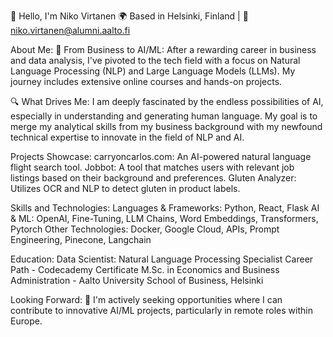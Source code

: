 👋 Hello, I'm Niko Virtanen
🌍 Based in Helsinki, Finland | 📧 niko.virtanen@alumni.aalto.fi

About Me:
🚀 From Business to AI/ML: After a rewarding career in business and data analysis, I've pivoted to the tech field with a focus on Natural Language Processing (NLP) and Large Language Models (LLMs). My journey includes extensive online courses and hands-on projects.

🔍 What Drives Me: I am deeply fascinated by the endless possibilities of AI, especially in understanding and generating human language. My goal is to merge my analytical skills from my business background with my newfound technical expertise to innovate in the field of NLP and AI.

Projects Showcase:
carryoncarlos.com: An AI-powered natural language flight search tool.
Jobbot: A tool that matches users with relevant job listings based on their background and preferences.
Gluten Analyzer: Utilizes OCR and NLP to detect gluten in product labels.

Skills and Technologies:
Languages & Frameworks: Python, React, Flask
AI & ML: OpenAI, Fine-Tuning, LLM Chains, Word Embeddings, Transformers, Pytorch
Other Technologies: Docker, Google Cloud, APIs, Prompt Engineering, Pinecone, Langchain

Education:
Data Scientist: Natural Language Processing Specialist Career Path - Codecademy Certificate
M.Sc. in Economics and Business Administration - Aalto University School of Business, Helsinki

Looking Forward:
💼 I'm actively seeking opportunities where I can contribute to innovative AI/ML projects, particularly in remote roles within Europe.
